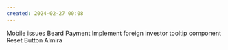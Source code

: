 ```yaml
---
created: 2024-02-27 00:08
---
```

Mobile issues
Beard 
Payment Implement
foreign investor tooltip component 
Reset Button 
Almira
